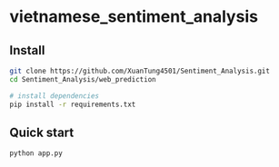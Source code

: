 # vietnamese_sentiment_analysis
 ## Install
```bash
git clone https://github.com/XuanTung4501/Sentiment_Analysis.git
cd Sentiment_Analysis/web_prediction

# install dependencies
pip install -r requirements.txt
```

## Quick start
```
python app.py
```

